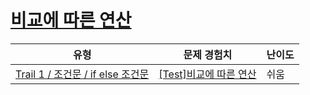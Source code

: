 # [비교에 따른 연산](https://www.codetree.ai/trails/complete/curated-cards/test-operation-based-on-comparison)

|유형|문제 경험치|난이도|
|---|---|---|
|[Trail 1 / 조건문 / if else 조건문](https://www.codetree.ai/trail-info/novice-low/)|[[Test]비교에 따른 연산](https://www.codetree.ai/trails/complete/curated-cards/test-operation-based-on-comparison/)|쉬움|

